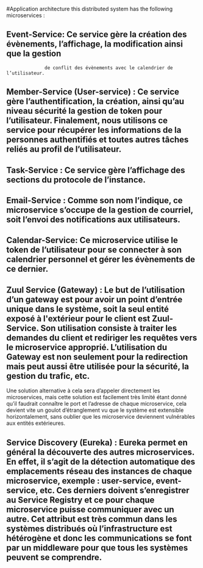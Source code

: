 #Application architecture
this distributed system has the following microservices :
## Event-Service: Ce service gère la création des évènements, l’affichage, la modification ainsi que la gestion
                  de conflit des évènements avec le calendrier de l’utilisateur.
              
              
## Member-Service (User-service) : Ce service gère l’authentification, la création, ainsi qu’au niveau sécurité la gestion de token pour l’utilisateur. Finalement, nous utilisons ce service pour récupérer les informations de la personnes authentifiés et toutes autres tâches reliés au profil de l’utilisateur.

## Task-Service : Ce service gère l’affichage des sections du protocole de l’instance.

## Email-Service : Comme son nom l’indique, ce microservice s’occupe de la gestion de courriel, soit l’envoi des notifications aux utilisateurs.

## Calendar-Service:  Ce microservice utilise le token de l’utilisateur pour se connecter à son calendrier personnel et gérer les évènements de ce dernier.

## Zuul Service (Gateway) : Le but de l’utilisation d’un gateway est pour avoir un point d’entrée unique dans le système, soit la seul entité exposé à l'extérieur pour le client est Zuul-Service. Son utilisation consiste à traiter les demandes du client et rediriger les requêtes vers le microservice approprié. L’utilisation du Gateway est non seulement pour la redirection mais peut aussi être utilisée pour la sécurité, la gestion du trafic, etc.

Une solution alternative à cela sera d’appeler directement les microservices, mais cette solution est facilement très limité étant donné qu’il faudrait connaître le port et l’adresse de chaque microservice, cela devient vite un goulot d’étranglement vu que le système est extensible horizontalement, sans oublier que les microservice deviennent vulnérables aux entités extérieures.

## Service Discovery (Eureka) : Eureka permet en général la découverte des autres microservices. En effet, il s’agit de la détection automatique des emplacements réseau des instances de chaque microservice, exemple : user-service, event-service, etc. Ces derniers doivent s’enregistrer au Service Registry et ce pour chaque microservice puisse communiquer avec un autre. Cet attribut est très commun dans les systèmes distribués où l’infrastructure est hétérogène et donc les communications se font par un middleware pour que tous les systèmes peuvent se comprendre.

